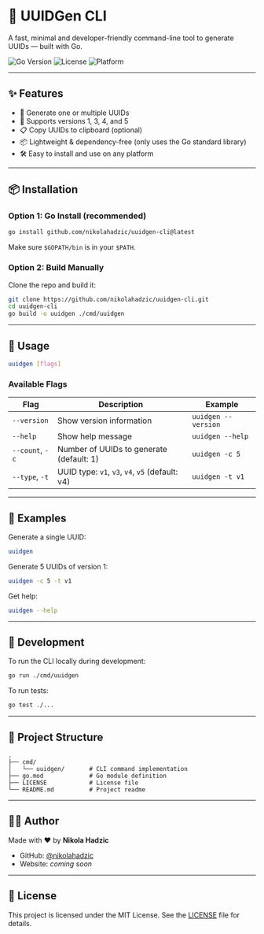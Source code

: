 # 🔑 UUIDGen CLI

A fast, minimal and developer-friendly command-line tool to generate UUIDs — built with Go.

![Go Version](https://img.shields.io/badge/Go-1.20+-blue?logo=go)
![License](https://img.shields.io/github/license/nikolahadzic/uuidgen-cli)
![Platform](https://img.shields.io/badge/platform-macOS%20%7C%20Linux%20%7C%20Windows-lightgrey)

---

## ✨ Features

- 🔁 Generate one or multiple UUIDs  
- 🧪 Supports versions 1, 3, 4, and 5  
- 📋 Copy UUIDs to clipboard (optional)  
- 📦 Lightweight & dependency-free (only uses the Go standard library)  
- 🛠️ Easy to install and use on any platform  

---

## 📦 Installation

### Option 1: Go Install (recommended)

```bash
go install github.com/nikolahadzic/uuidgen-cli@latest
```

Make sure `$GOPATH/bin` is in your `$PATH`.

### Option 2: Build Manually

Clone the repo and build it:

```bash
git clone https://github.com/nikolahadzic/uuidgen-cli.git
cd uuidgen-cli
go build -o uuidgen ./cmd/uuidgen
```

---

## 🚀 Usage

```bash
uuidgen [flags]
```

### Available Flags

| Flag             | Description                                 | Example                         |
|------------------|---------------------------------------------|----------------------------------|
| `--version`      | Show version information                    | `uuidgen --version`             |
| `--help`         | Show help message                           | `uuidgen --help`                |
| `--count`, `-c`  | Number of UUIDs to generate (default: 1)    | `uuidgen -c 5`                  |
| `--type`, `-t`   | UUID type: `v1`, `v3`, `v4`, `v5` (default: v4) | `uuidgen -t v1`              |

---

## 🔧 Examples

Generate a single UUID:

```bash
uuidgen
```

Generate 5 UUIDs of version 1:

```bash
uuidgen -c 5 -t v1
```

Get help:

```bash
uuidgen --help
```

---

## 🧪 Development

To run the CLI locally during development:

```bash
go run ./cmd/uuidgen
```

To run tests:

```bash
go test ./...
```

---

## 📁 Project Structure

```
.
├── cmd/
│   └── uuidgen/       # CLI command implementation
├── go.mod             # Go module definition
├── LICENSE            # License file
└── README.md          # Project readme
```

---

## 👨‍💻 Author

Made with ❤️ by **Nikola Hadzic**

- GitHub: [@nikolahadzic](https://github.com/nikolahadzic)
- Website: _coming soon_

---

## 📄 License

This project is licensed under the MIT License. See the [LICENSE](./LICENSE) file for details.
